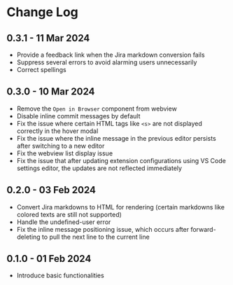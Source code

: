 # Change Log

## 0.3.1 - 11 Mar 2024

- Provide a feedback link when the Jira markdown conversion fails
- Suppress several errors to avoid alarming users unnecessarily
- Correct spellings

## 0.3.0 - 10 Mar 2024

- Remove the `Open in Browser` component from webview
- Disable inline commit messages by default
- Fix the issue where certain HTML tags like `<s>` are not displayed correctly in the hover modal
- Fix the issue where the inline message in the previous editor persists after switching to a new editor
- Fix the webview list display issue
- Fix the issue that after updating extension configurations using VS Code settings editor, the updates are not reflected immediately

## 0.2.0 - 03 Feb 2024

- Convert Jira markdowns to HTML for rendering (certain markdowns like colored texts are still not supported)
- Handle the undefined-user error
- Fix the inline message positioning issue, which occurs after forward-deleting to pull the next line to the current line

## 0.1.0 - 01 Feb 2024

- Introduce basic functionalities
